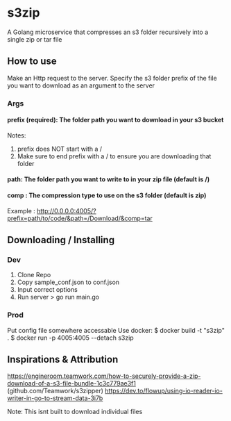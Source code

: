# s3zip
A Golang microservice that compresses an s3 folder recursively into a single zip or tar file


## How to use
Make an Http request to the server. Specify the s3 folder prefix of the file you want to download as an argument to the server

### Args
#### prefix (required): The folder path you want to download in your s3 bucket
Notes: 
1. prefix does NOT start with a /
2. Make sure to end prefix with a / to ensure you are downloading that folder

#### path: The folder path you want to write to in your zip file (default is /)

#### comp : The compression type to use on the s3 folder (default is zip)


Example : http://0.0.0.0:4005/?prefix=path/to/code/&path=/Download/&comp=tar

## Downloading / Installing

### Dev 
1. Clone Repo
2. Copy sample_conf.json to conf.json
3. Input correct options
4. Run server > go run main.go

### Prod
Put config file somewhere accessable 
Use docker: 
$ docker build -t "s3zip" .
$ docker run -p 4005:4005 --detach s3zip


## Inspirations & Attribution
https://engineroom.teamwork.com/how-to-securely-provide-a-zip-download-of-a-s3-file-bundle-1c3c779ae3f1 (github.com/Teamwork/s3zipper)
https://dev.to/flowup/using-io-reader-io-writer-in-go-to-stream-data-3i7b

Note: This isnt built to download individual files



